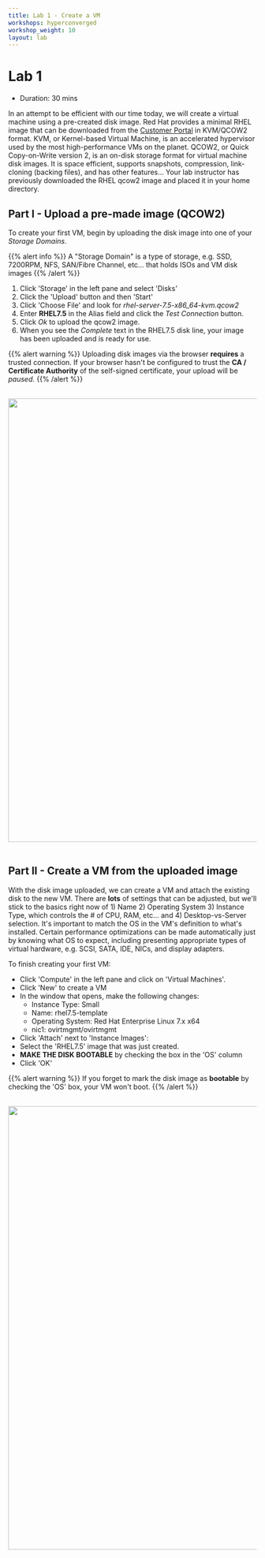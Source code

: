```yaml
---
title: Lab 1 - Create a VM
workshops: hyperconverged
workshop_weight: 10
layout: lab
---
```


# Lab 1

* Duration: 30 mins

In an attempt to be efficient with our time today, we will create a virtual
machine using a pre-created disk image.  Red Hat provides a minimal RHEL image
that can be downloaded from the [Customer Portal](https://access.redhat.com/downloads/content/69/ver=/rhel---7/7.6/x86_64/product-software)
in KVM/QCOW2 format.  KVM, or Kernel-based Virtual Machine, is an accelerated
hypervisor used by the most high-performance VMs on the planet.  QCOW2, or
Quick Copy-on-Write version 2, is an on-disk storage format for virtual
machine disk images.  It is space efficient, supports snapshots, compression,
link-cloning (backing files), and has other features...  Your lab instructor
has previously downloaded the RHEL qcow2 image and placed it in your home directory.

## **Part I - Upload a pre-made image (QCOW2)**

To create your first VM, begin by uploading the disk image into one of your *Storage Domains*.

{{% alert info %}}
A "Storage Domain" is a type of storage, e.g. SSD, 7200RPM,
NFS, SAN/Fibre Channel, etc... that holds ISOs and VM disk images
{{% /alert %}}

1. Click 'Storage' in the left pane and select 'Disks'
2. Click the 'Upload' button and then 'Start'
3. Click 'Choose File' and look for *rhel-server-7.5-x86_64-kvm.qcow2*
4. Enter **RHEL7.5** in the Alias field and click the *Test Connection* button.
5. Click *Ok* to upload the qcow2 image.
6. When you see the *Complete* text in the RHEL7.5 disk line, your image has been uploaded and is ready for use.

{{% alert warning %}}
Uploading disk images via the browser **requires** a trusted connection.
 If your browser hasn't be configured to trust the **CA / Certificate Authority** of the self-signed
 certificate, your upload will be *paused*.
{{% /alert %}}

<br><img src="../images/lab1-upload-qcow2.gif" width="900" /><br><br>

## **Part II - Create a VM from the uploaded image**

With the disk image uploaded, we can create a VM and attach the existing disk
 to the new VM.  There are **lots** of settings that can be adjusted, but
 we'll stick to the basics right now of 1) Name 2) Operating System
 3) Instance Type, which controls the # of CPU, RAM, etc... and
 4) Desktop-vs-Server selection.
 It's important to match the OS in the VM's definition to what's installed.
 Certain performance optimizations can be made automatically just by knowing
 what OS to expect, including presenting appropriate types of virtual
 hardware, e.g. SCSI, SATA, IDE, NICs, and display adapters.

To finish creating your first VM:

- Click 'Compute' in the left pane and click on 'Virtual Machines'.
- Click 'New' to create a VM
- In the window that opens, make the following changes:
  - Instance Type:	Small
  - Name:		rhel7.5-template
  - Operating System:   Red Hat Enterprise Linux 7.x x64
  - nic1:		ovirtmgmt/ovirtmgmt
- Click 'Attach' next to 'Instance Images':
- Select the 'RHEL7.5' image that was just created.
- **MAKE THE DISK BOOTABLE** by checking the box in the 'OS' column
- Click 'OK'

{{% alert warning %}}
If you forget to mark the disk image as **bootable** by checking the 'OS' box, your VM won't boot.
{{% /alert %}}

<br><img src="../images/lab1-create-vm-2.gif" width="900" /><br><br>
